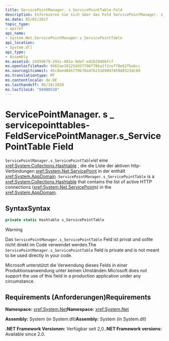 ```yaml
---
title: ServicePointManager. s_ServicePointTable-Feld
description: Informieren Sie sich über das Feld ServicePointManager. s_ServicePointTable in .net. Dieses Hash Tabellenfeld enthält aktive http-Verbindungen (Service Points) in der AppDomain.
ms.date: 05/01/2017
topic_type:
- apiref
api_name:
- System.Net.ServicePointManager.s_ServicePointTable
api_location:
- System.dll
api_type:
- Assembly
ms.assetid: 24459679-291c-401a-9def-e42b29466fcf
ms.openlocfilehash: 9462ae10125dd37706f786a1f2cef78e62fbabcc
ms.sourcegitcommit: 45c8eed045779b70a47b23169897459d0323dc89
ms.translationtype: MT
ms.contentlocale: de-DE
ms.lasthandoff: 06/18/2020
ms.locfileid: "84989538"
---
```

# <a name="servicepointmanagers_servicepointtable-field"></a><span data-ttu-id="d6ac9-104">ServicePointManager. s \_ servicepointtables-Feld</span><span class="sxs-lookup"><span data-stu-id="d6ac9-104">ServicePointManager.s\_ServicePointTable Field</span></span>

<span data-ttu-id="d6ac9-105">`ServicePointManager.s_ServicePointTable`ist eine <xref:System.Collections.Hashtable> , die die Liste der aktiven http-Verbindungen <xref:System.Net.ServicePoint> in der enthält <xref:System.AppDomain> .</span><span class="sxs-lookup"><span data-stu-id="d6ac9-105">`ServicePointManager.s_ServicePointTable` is a <xref:System.Collections.Hashtable> that contains the list of active HTTP connections (<xref:System.Net.ServicePoint>s) in the <xref:System.AppDomain>.</span></span>

## <a name="syntax"></a><span data-ttu-id="d6ac9-106">Syntax</span><span class="sxs-lookup"><span data-stu-id="d6ac9-106">Syntax</span></span>
  
```csharp  
private static Hashtable s_ServicePointTable
```

> [!WARNING]
> <span data-ttu-id="d6ac9-107">Das `ServicePointManager.s_ServicePointTable` Feld ist privat und sollte nicht direkt im Code verwendet werden.</span><span class="sxs-lookup"><span data-stu-id="d6ac9-107">The `ServicePointManager.s_ServicePointTable` field is private and is not meant to be used directly in your code.</span></span>
>
> <span data-ttu-id="d6ac9-108">Microsoft unterstützt die Verwendung dieses Felds in einer Produktionsanwendung unter keinen Umständen.</span><span class="sxs-lookup"><span data-stu-id="d6ac9-108">Microsoft does not support the use of this field in a production application under any circumstance.</span></span>

## <a name="requirements"></a><span data-ttu-id="d6ac9-109">Requirements (Anforderungen)</span><span class="sxs-lookup"><span data-stu-id="d6ac9-109">Requirements</span></span>

<span data-ttu-id="d6ac9-110">**Namespace:** <xref:System.Net></span><span class="sxs-lookup"><span data-stu-id="d6ac9-110">**Namespace:** <xref:System.Net></span></span>

<span data-ttu-id="d6ac9-111">**Assembly:** System (in System.dll)</span><span class="sxs-lookup"><span data-stu-id="d6ac9-111">**Assembly:** System (in System.dll)</span></span>

<span data-ttu-id="d6ac9-112">**.NET Framework Versionen:** Verfügbar seit 2,0.</span><span class="sxs-lookup"><span data-stu-id="d6ac9-112">**.NET Framework versions:** Available since 2.0.</span></span>
